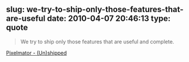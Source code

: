 slug: we-try-to-ship-only-those-features-that-are-useful
date: 2010-04-07 20:46:13
type: quote
---

> We try to ship only those features that are useful and complete.

[Pixelmator - (Un)shipped](http://www.pixelmator.com/weblog/2010/04/07/unshipped/)
